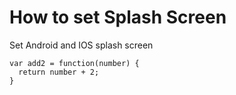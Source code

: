# How to set Splash Screen
Set Android and IOS splash screen 

```
var add2 = function(number) {
  return number + 2;
}
```
